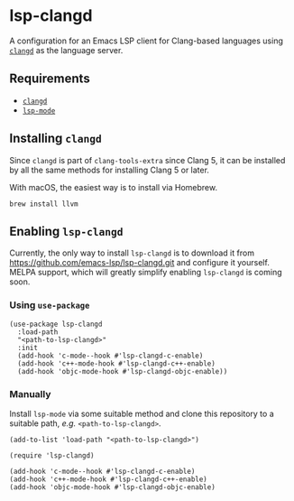 # lsp-clangd

A configuration for an Emacs LSP client for Clang-based languages
using [`clangd`](https://clang.llvm.org/extra/clangd.html) as the
language server.

## Requirements

* [`clangd`](https://clang.llvm.org/extra/clangd.html)
* [`lsp-mode`](https://github.com/emacs-lsp/lsp-mode)

## Installing `clangd`

Since `clangd` is part of `clang-tools-extra` since Clang 5, it can be
installed by all the same methods for installing Clang 5 or later.

With macOS, the easiest way is to install via Homebrew.

``` shell
brew install llvm
```

## Enabling `lsp-clangd`

Currently, the only way to install `lsp-clangd` is to download it from
https://github.com/emacs-lsp/lsp-clangd.git and configure it yourself.
MELPA support, which will greatly simplify enabling `lsp-clangd` is
coming soon.

### Using `use-package`

``` emacs-lisp
(use-package lsp-clangd
  :load-path
  "<path-to-lsp-clangd>"
  :init
  (add-hook 'c-mode--hook #'lsp-clangd-c-enable)
  (add-hook 'c++-mode-hook #'lsp-clangd-c++-enable)
  (add-hook 'objc-mode-hook #'lsp-clangd-objc-enable))
```

### Manually

Install `lsp-mode` via some suitable method and clone this repository
to a suitable path, *e.g.* `<path-to-lsp-clangd>`.

```emacs-lisp
(add-to-list 'load-path "<path-to-lsp-clangd>")

(require 'lsp-clangd)

(add-hook 'c-mode--hook #'lsp-clangd-c-enable)
(add-hook 'c++-mode-hook #'lsp-clangd-c++-enable)
(add-hook 'objc-mode-hook #'lsp-clangd-objc-enable)
```
